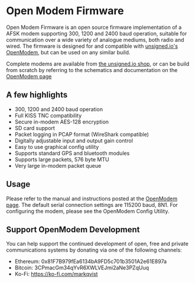 Open Modem Firmware
==========

Open Modem Firmware is an open source firmware implementation of a AFSK modem supporting 300, 1200 and 2400 baud operation, suitable for communication over a wide variety of analogue mediums, both radio and wired. The firmware is designed for and compatible with [unsigned.io's OpenModem](https://unsigned.io/openmodem/), but can be used on any similar build.

Complete modems are available from [the unsigned.io shop](http://unsigned.io/shop), or can be build from scratch by referring to the schematics and documentation on the [OpenModem page](https://unsigned.io/openmodem/)

## A few highlights

- 300, 1200 and 2400 baud operation
- Full KISS TNC compatibility
- Secure in-modem AES-128 encryption
- SD card support
- Packet logging in PCAP format (WireShark compatible)
- Digitally adjustable input and output gain control
- Easy to use graphical config utility
- Supports standard GPS and bluetooth modules
- Supports large packets, 576 byte MTU
- Very large in-modem packet queue

## Usage

Please refer to the manual and instructions posted at the [OpenModem page](https://unsigned.io/openmodem/). The default serial connection settings are 115200 baud, 8N1. For configuring the modem, please see the OpenModem Config Utility.

## Support OpenModem Development
You can help support the continued development of open, free and private communications systems by donating via one of the following channels:

- Ethereum: 0x81F7B979fEa6134bA9FD5c701b3501A2e61E897a
- Bitcoin: 3CPmacGm34qYvR6XWLVEJmi2aNe3PZqUuq
- Ko-Fi: https://ko-fi.com/markqvist
